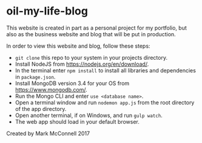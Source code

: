 # oil-my-life-blog
This website is created in part as a personal project for my portfolio, but also as the business website and blog that will be put in production.

In order to view this website and blog, follow these steps:

* `git clone` this repo to your system in your projects directory.
* Install NodeJS from https://nodejs.org/en/download/.
* In the terminal enter `npm install` to install all libraries and dependencies in `package.json`.
* Install MongoDB version 3.4 for your OS from https://www.mongodb.com/.
* Run the Mongo CLI and enter `use <database name>`.
* Open a terminal window and run `nodemon app.js` from the root directory of the app directory.
* Open another terminal, if on Windows, and run `gulp watch`.
* The web app should load in your default browser.

Created by Mark McConnell 2017
